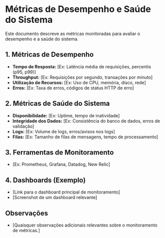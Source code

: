 # Métricas de Desempenho e Saúde do Sistema

Este documento descreve as métricas monitoradas para avaliar o desempenho e a saúde do sistema.

## 1. Métricas de Desempenho

*   **Tempo de Resposta:** [Ex: Latência média de requisições, percentis (p95, p99)]
*   **Throughput:** [Ex: Requisições por segundo, transações por minuto]
*   **Utilização de Recursos:** [Ex: Uso de CPU, memória, disco, rede]
*   **Erros:** [Ex: Taxa de erros, códigos de status HTTP de erro]

## 2. Métricas de Saúde do Sistema

*   **Disponibilidade:** [Ex: Uptime, tempo de inatividade]
*   **Integridade dos Dados:** [Ex: Consistência do banco de dados, erros de validação]
*   **Logs:** [Ex: Volume de logs, erros/avisos nos logs]
*   **Filas:** [Ex: Tamanho de filas de mensagens, tempo de processamento]

## 3. Ferramentas de Monitoramento

*   [Ex: Prometheus, Grafana, Datadog, New Relic]

## 4. Dashboards (Exemplo)

*   [Link para o dashboard principal de monitoramento]
*   [Screenshot de um dashboard relevante]

## Observações

*   [Quaisquer observações adicionais relevantes sobre o monitoramento de métricas.]